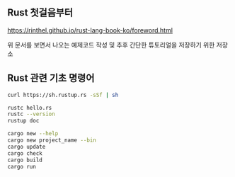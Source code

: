 ## Rust 첫걸음부터

https://rinthel.github.io/rust-lang-book-ko/foreword.html

위 문서를 보면서 나오는 예제코드 작성 및 추후 간단한 튜토리얼을 저장하기 위한 저장소

## Rust 관련 기초 명령어

```sh
curl https://sh.rustup.rs -sSf | sh

rustc hello.rs
rustc --version
rustup doc

cargo new --help
cargo new project_name --bin
cargo update
cargo check
cargo build
cargo run
```
